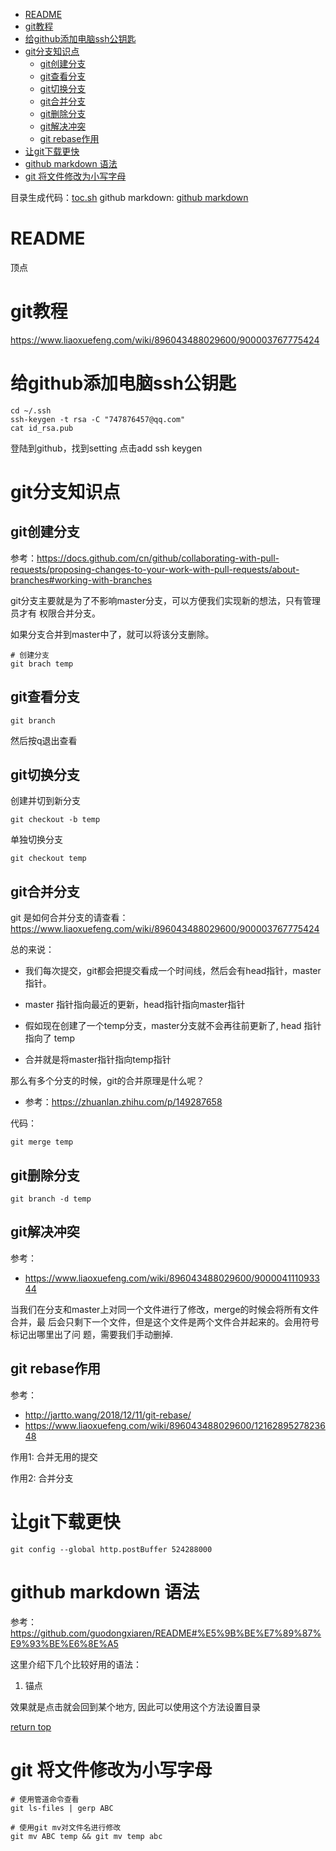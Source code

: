 <!--ts-->
* [README](#readme)
* [git教程](#git教程)
* [给github添加电脑ssh公钥匙](#给github添加电脑ssh公钥匙)
* [git分支知识点](#git分支知识点)
   * [git创建分支](#git创建分支)
   * [git查看分支](#git查看分支)
   * [git切换分支](#git切换分支)
   * [git合并分支](#git合并分支)
   * [git删除分支](#git删除分支)
   * [git解决冲突](#git解决冲突)
   * [git rebase作用](#git-rebase作用)
* [让git下载更快](#让git下载更快)
* [github markdown 语法](#github-markdown-语法)
* [git 将文件修改为小写字母](#git-将文件修改为小写字母)

<!-- Added by: zwl, at: 2021年 6月22日 星期二 16时22分38秒 CST -->

<!--te-->

目录生成代码：[toc.sh](./toc.sh)
github markdown: [github markdown](https://docs.github.com/cn/github/writing-on-github/getting-started-with-writing-and-formatting-on-github/basic-writing-and-formatting-syntax)

# README

  顶点
# git教程

https://www.liaoxuefeng.com/wiki/896043488029600/900003767775424

# 给github添加电脑ssh公钥匙
```
cd ~/.ssh
ssh-keygen -t rsa -C "747876457@qq.com"
cat id_rsa.pub
```
登陆到github，找到setting 点击add ssh keygen

# git分支知识点

## git创建分支

参考：https://docs.github.com/cn/github/collaborating-with-pull-requests/proposing-changes-to-your-work-with-pull-requests/about-branches#working-with-branches

git分支主要就是为了不影响master分支，可以方便我们实现新的想法，只有管理员才有
权限合并分支。

如果分支合并到master中了，就可以将该分支删除。

```
# 创建分支
git brach temp
```

## git查看分支

```
git branch
```

然后按q退出查看

## git切换分支

创建并切到新分支

```
git checkout -b temp
```

单独切换分支

```
git checkout temp
```

## git合并分支

git 是如何合并分支的请查看：https://www.liaoxuefeng.com/wiki/896043488029600/900003767775424

总的来说：

- 我们每次提交，git都会把提交看成一个时间线，然后会有head指针，master指针。

- master 指针指向最近的更新，head指针指向master指针

- 假如现在创建了一个temp分支，master分支就不会再往前更新了, head 指针指向了
  temp

- 合并就是将master指针指向temp指针

那么有多个分支的时候，git的合并原理是什么呢？

- 参考：https://zhuanlan.zhihu.com/p/149287658

代码：

```
git merge temp
```

## git删除分支

```
git branch -d temp
```

## git解决冲突

参考：

- https://www.liaoxuefeng.com/wiki/896043488029600/900004111093344

当我们在分支和master上对同一个文件进行了修改，merge的时候会将所有文件合并，最
后会只剩下一个文件，但是这个文件是两个文件合并起来的。会用符号标记出哪里出了问
题，需要我们手动删掉.

## git rebase作用

参考：
- http://jartto.wang/2018/12/11/git-rebase/
- https://www.liaoxuefeng.com/wiki/896043488029600/1216289527823648

作用1: 合并无用的提交

作用2: 合并分支


# 让git下载更快

```
git config --global http.postBuffer 524288000
```

# github markdown 语法

参考：https://github.com/guodongxiaren/README#%E5%9B%BE%E7%89%87%E9%93%BE%E6%8E%A5

这里介绍下几个比较好用的语法：

1. 锚点

效果就是点击就会回到某个地方, 因此可以使用这个方法设置目录

[return top](#readme) 

# git 将文件修改为小写字母

```
# 使用管道命令查看
git ls-files | gerp ABC

# 使用git mv对文件名进行修改
git mv ABC temp && git mv temp abc
```

